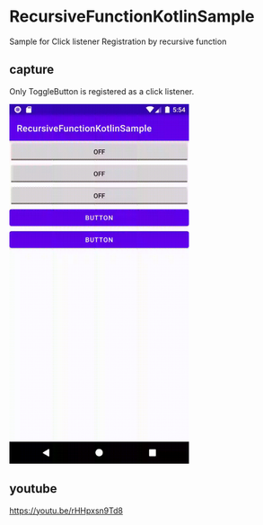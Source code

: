 # RecursiveFunctionKotlinSample
Sample for Click listener Registration by recursive function

## capture

Only ToggleButton is registered as a click listener.

<img src="capture.gif" width=320 />

## youtube
https://youtu.be/rHHpxsn9Td8

